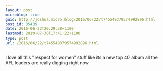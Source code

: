 ```yaml
---
layout: post
microblog: true
guid: http://joshua.micro.blog/2016/06/22/t745549379574992896.html
post_id: 35439
date: 2016-06-22T20:29:58+1100
lastmod: 2019-07-30T17:41:22+1100
type: post
url: /2016/06/22/t745549379574992896.html
---
```

I love all this "respect for women" stuff like its a new top 40 album all the AFL leaders are really digging right now.
